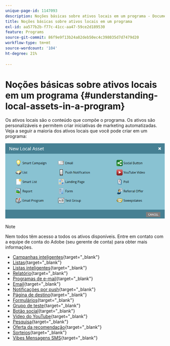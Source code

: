 ```yaml
---
unique-page-id: 1147093
description: Noções básicas sobre ativos locais em um programa - Documentação do Marketo - Documentação do produto
title: Noções básicas sobre ativos locais em um programa
exl-id: aa577b2b-f77c-41cc-aa47-59ce2d189530
feature: Programs
source-git-commit: 86f9e9f13b24a82deb50ec4c398035d7d7479d20
workflow-type: tm+mt
source-wordcount: '104'
ht-degree: 21%

---
```


# Noções básicas sobre ativos locais em um programa {#understanding-local-assets-in-a-program}

Os ativos locais são o conteúdo que compõe o programa. Os ativos são personalizáveis e permitem criar iniciativas de marketing automatizadas. Veja a seguir a maioria dos ativos locais que você pode criar em um programa:

![](assets/one.png)

>[!NOTE]
>
>Nem todos têm acesso a todos os ativos disponíveis. Entre em contato com a equipe de conta do Adobe (seu gerente de conta) para obter mais informações.

* [Campanhas inteligentes](/help/marketo/product-docs/core-marketo-concepts/smart-campaigns/creating-a-smart-campaign/understanding-batch-and-trigger-smart-campaigns.md){target="_blank"}
* [Listas](/help/marketo/product-docs/core-marketo-concepts/smart-lists-and-static-lists/static-lists/understanding-static-lists.md){target="_blank"}
* [Listas inteligentes](/help/marketo/product-docs/core-marketo-concepts/smart-lists-and-static-lists/creating-a-smart-list/create-a-smart-list.md){target="_blank"}
* [Relatório](/help/marketo/product-docs/reporting/basic-reporting/report-types/report-type-overview.md){target="_blank"}
* [Programas de e-mail](/help/marketo/product-docs/email-marketing/email-programs/creating-an-email-program/understanding-email-programs.md){target="_blank"}
* [Email](/help/marketo/product-docs/email-marketing/email-programs/email-program-actions/create-an-email-for-an-email-program.md){target="_blank"}
* [Notificações por push](/help/marketo/product-docs/mobile-marketing/push-notifications/understanding-push-notifications.md){target="_blank"}
* [Página de destino](/help/marketo/product-docs/demand-generation/landing-pages/understanding-landing-pages/understanding-free-form-vs-guided-landing-pages.md){target="_blank"}
* [Formulários](/help/marketo/product-docs/demand-generation/forms/creating-a-form/create-a-form.md){target="_blank"}
* [Grupo de teste](/help/marketo/product-docs/demand-generation/landing-pages/understanding-landing-pages/landing-page-test-groups.md){target="_blank"}
* [Botão social](/help/marketo/product-docs/demand-generation/landing-pages/free-form-landing-pages/add-a-social-button-to-a-free-form-landing-page.md){target="_blank"}
* [Vídeo do YouTube](/help/marketo/product-docs/demand-generation/social/social-functions/add-a-video.md){target="_blank"}
* [Pesquisa](/help/marketo/product-docs/demand-generation/social/creating-a-poll/create-a-poll.md){target="_blank"}
* [Oferta da recomendação](/help/marketo/product-docs/demand-generation/social/referral-offers/create-a-referral-offer.md){target="_blank"}
* [Sorteios](/help/marketo/product-docs/demand-generation/social/sweepstakes/create-sweepstakes.md){target="_blank"}
* [Vibes Mensagens SMS](/help/marketo/product-docs/mobile-marketing/vibes-sms-messages/create-a-vibes-sms-message.md){target="_blank"}
